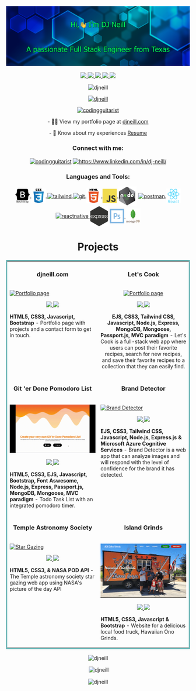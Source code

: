 <img src="images/blueshapebanner.png">
    <!-- <h1 align="center">Hi 👋, I'm DJ Neill</h1>
    <h3 align="center">A passionate Full Stack Engineer from Texas</h3> -->
    
<p align="center">
  <a href="https://djneill.com/" target="_blank">
    <img src="https://img.shields.io/static/v1?label=|&message=WEBSITE&color=23555f&style=plastic&logo=react&logo-color=white"/>
  </a>
  <a href="https://www.linkedin.com/in/dj-neill/" target="_blank">
    <img src="https://img.shields.io/static/v1?label=|&message=LINKED-IN&color=cdf998&style=plastic&logo=linkedin&logo-color=white"/>
  </a>
  <a href="https://twitter.com/CodingGuitarist" target="_blank">
    <img src="https://img.shields.io/static/v1?label=|&message=TWITTER&color=23555f&style=plastic&logo=twitter&logo-color=white"/>
  </a>
  <a href="https://wellfound.com/u/dj-neill" target="_blank">
      <img src="https://img.shields.io/static/v1?label=|&message=ANGEL-LIST&color=cdf998&style=plastic&logo=angellist&logo-color=white"/>
  </a>
  <a href="https://docs.google.com/document/d/e/2PACX-1vSR0KQIW1IbQB2g0SnmGFy86HAe2fapBvWa37PnEMr6VDD-On3fVu2T-XL9Hh05hQ/pub" target="_blank">
      <img src="https://img.shields.io/static/v1?label=|&message=RESUME&color=23555f&style=plastic&logo=react&logo-color=white"/>
  </a>
</p>

<p align="center"> <img
            src="https://komarev.com/ghpvc/?username=djneill&label=Profile%20views&color=0e75b6&style=flat"
            alt="djneill" /> </p>

<p align="center"> <a href="https://github.com/ryo-ma/github-profile-trophy"><img
                src="https://github-profile-trophy.vercel.app/?username=djneill&" alt="djneill" /></a> </p>

<p align="center"> <a href="https://twitter.com/codingguitarist" target="_blank"><img
                src="https://img.shields.io/twitter/follow/codingguitarist?logo=twitter&style=for-the-badge"
                alt="codingguitarist" /></a> </p>


<p align="center">- 👨‍💻 View my portfolio page at <a href="https://djneill.com/">djneill.com</a></p>

<p align="center">- 📄 Know about my experiences <a href="https://docs.google.com/document/d/e/2PACX-1vSR0KQIW1IbQB2g0SnmGFy86HAe2fapBvWa37PnEMr6VDD-On3fVu2T-XL9Hh05hQ/pub">Resume</a></p>


<h3 align="center">Connect with me:</h3>
    <p align="center">
        <a href="https://twitter.com/codingguitarist" target="blank"><img align="center"
                src="https://raw.githubusercontent.com/rahuldkjain/github-profile-readme-generator/master/src/images/icons/Social/twitter.svg"
                alt="codingguitarist" height="30" width="40" /></a>
        <a href="https://linkedin.com/in/https://www.linkedin.com/in/dj-neill/" target="blank"><img align="center"
                src="https://raw.githubusercontent.com/rahuldkjain/github-profile-readme-generator/master/src/images/icons/Social/linked-in-alt.svg"
                alt="https://www.linkedin.com/in/dj-neill/" height="30" width="40" /></a>
    </p>

<h3 align="center">Languages and Tools:</h3>
    <p align="center"> <a href="https://getbootstrap.com" target="_blank" rel="noreferrer"> <img align="center"
                src="https://raw.githubusercontent.com/devicons/devicon/master/icons/bootstrap/bootstrap-plain-wordmark.svg"
                alt="bootstrap" width="40" height="40" /> </a> 
    <a href="https://www.w3schools.com/css/" target="_blank"
            rel="noreferrer"> <img align="center"
                src="https://raw.githubusercontent.com/devicons/devicon/master/icons/css3/css3-original-wordmark.svg"
                alt="css3" width="40" height="40" /> </a>
    <a href="https://tailwindcss.com/" target="_blank" rel="noreferrer"> <img align="center" src="https://www.vectorlogo.zone/logos/tailwindcss/tailwindcss-icon.svg" alt="tailwind" width="40" height="40"/> </a>
    <a href="https://git-scm.com/" target="_blank"
            rel="noreferrer"> <img align="center" src="https://www.vectorlogo.zone/logos/git-scm/git-scm-icon.svg" alt="git" width="40"
                height="40" /> </a> 
    <a href="https://www.w3.org/html/" target="_blank" rel="noreferrer"> <img align="center"
                src="https://raw.githubusercontent.com/devicons/devicon/master/icons/html5/html5-original-wordmark.svg"
                alt="html5" width="40" height="40" /> </a> 
    <a href="https://developer.mozilla.org/en-US/docs/Web/JavaScript" target="_blank" rel="noreferrer"> <img align="center"
                src="https://raw.githubusercontent.com/devicons/devicon/master/icons/javascript/javascript-original.svg"
                alt="javascript" width="40" height="40" /> </a> 
           <!--- <a href="https://nodejs.org" target="_blank"
            rel="noreferrer"> <img
                src="https://raw.githubusercontent.com/devicons/devicon/master/icons/nodejs/nodejs-original-wordmark.svg"
                alt="nodejs" width="40" height="40" /> </a> --->
                <img align="center" width="50px" src="images/node.png" alt="node.js" />
                <a href="https://postman.com" target="_blank"
            rel="noreferrer"> <img align="center" src="https://www.vectorlogo.zone/logos/getpostman/getpostman-icon.svg" alt="postman"
                width="40" height="40" /> </a> 
    <a href="https://reactjs.org/" target="_blank" rel="noreferrer"> <img align="center" src="https://raw.githubusercontent.com/devicons/devicon/master/icons/react/react-original-wordmark.svg"
                alt="react" width="40" height="40" /> </a> 
    <a  href="https://reactnative.dev/" target="_blank"
            rel="noreferrer"> <img align="center" src="https://reactnative.dev/img/header_logo.svg" alt="reactnative" width="40"
                height="40" /> </a>
                <img align="center" width="50px" src="images/express.png" alt="express.js" />
     <a align="center" href="https://www.photoshop.com/en" target="_blank" rel="noreferrer"> <img align="center" src="https://raw.githubusercontent.com/devicons/devicon/master/icons/photoshop/photoshop-line.svg" alt="photoshop" width="40" height="40"/> </a>
     <a align="center" href="https://www.mongodb.com/" target="_blank" rel="noreferrer"> <img align="center" src="https://raw.githubusercontent.com/devicons/devicon/master/icons/mongodb/mongodb-original-wordmark.svg" alt="mongodb" width="40" height="40"/> </a>
   <!--- <a href="https://expressjs.com" target="_blank" rel="noreferrer"> <img src="https://raw.githubusercontent.com/devicons/devicon/master/icons/express/express-original-wordmark.svg" alt="express" width="40" height="40"/> </a> --->
</p>

<h1 align="center">Projects</h1>
<table bordercolor="#66b2b2">

<tr>
<td width="50%" valign="top">
    <h3 align="center">djneill.com</h3>
    <br />
     <a target="_blank" href="https://djneill.com/">
                    <img src="images/portfolio.gif" width="100%" alt="Portfolio page" />
    </a>
    <br />
    <p align="center">

<a href="https://github.com/djneill/djneill-Portfolio" target="_blank">
            <img
                            src="https://img.shields.io/static/v1?label=|&message=REPO&color=23555f&style=plastic&logo=github&logo-color=white" />
        </a>
        <a href="https://djneill.com/" target="_blank">
            <img
                            src="https://img.shields.io/static/v1?label=|&message=WEBSITE&color=cdf998&style=plastic&logo=wordpress&logo-color=white" />
        </a>
    </p>
     <p><strong>HTML5, CSS3, Javascript, Bootstrap</strong> - Portfolio page with projects and a contact form
                    to get in touch.</p>
</td>

<td width="50%" align="center" valign="top">
    <h3 align="center">Let's Cook</h3>
    <br />
     <a target="_blank" href="https://letscook.cyclic.app/">
                    <img src="images/onegif2.gif" width="100%" alt="Portfolio page" />
    </a>
    <br />
    <p align="center">

<a href="https://github.com/djneill/Lets-Cook-MVP" target="_blank">
            <img
                            src="https://img.shields.io/static/v1?label=|&message=REPO&color=23555f&style=plastic&logo=github&logo-color=white" />
        </a>
        <a href="https://letscook.cyclic.app/" target="_blank">
            <img
                            src="https://img.shields.io/static/v1?label=|&message=WEBSITE&color=cdf998&style=plastic&logo=wordpress&logo-color=white" />
        </a>
    </p>
     <p><strong>EJS, CSS3, Tailwind CSS, Javascript, Node.js, Express, MongoDB, Mongoose, Passport.js, MVC paradigm</strong> - Let's Cook is a full-stack web app where users can post their favorite recipes, search for new recipes, and save their favorite recipes to a collection that they can easily find.</p>
</td>
        </tr>

<tr>
            <td width="50%" valign="top">
                <h3 align="center">Git 'er Done Pomodoro List</h3>
                <br />
                <a target="_blank" href="https://giterdonepomodoro.onrender.com/">
                    <img src="images/fitTodo.gif" width="100%" alt="Pomodoro List" />
                </a>
                <br />
                <p align="center">
                    <a href="https://github.com/djneill/MVC-Group-Project" target="_blank">
                        <img
                            src="https://img.shields.io/static/v1?label=|&message=REPO&color=23555f&style=plastic&logo=github&logo-color=white" />
                    </a>
                    <a href="https://giterdonepomodoro.onrender.com/" target="_blank">
                        <img
                            src="https://img.shields.io/static/v1?label=|&message=WEBSITE&color=cdf998&style=plastic&logo=wordpress&logo-color=white" />
                    </a>
                </p>
                <p><strong>HTML5, CSS3, EJS, Javascript, Bootstrap, Font Aswesome, Node.js, Express, Passport.js, MongoDB, Mongoose, MVC paradigm</strong> - Todo Task List with an integrated pomodoro timer.
                </p>
            </td>

<td width="50%" valign="top">
                <h3 align="center">Brand Detector</h3>
                <br />
                <a target="_blank" href="https://branddetector.onrender.com/">
                    <img src="images/Brand-Detector.gif" width="100%" alt="Brand Detector" />
                </a>
                <br />
                <p align="center">

<a href="https://github.com/djneill/Brand-Detector" target="_blank">
                        <img
                            src="https://img.shields.io/static/v1?label=|&message=REPO&color=23555f&style=plastic&logo=github&logo-color=white" />
                    </a>
                    <a href="https://branddetector.onrender.com/" target="_blank">
                        <img
                            src="https://img.shields.io/static/v1?label=|&message=WEBSITE&color=cdf998&style=plastic&logo=wordpress&logo-color=white" />
                    </a>
                </p>
                <p><strong>EJS, CSS3, Tailwind CSS, Javascript, Node.js, Express.js & Microsoft Azure Cognitive Services </strong> - Brand Detector is a web app that can analyze images and will respond with the level of confidence for the brand it has detected.</p>
            </td>
        </tr>

<tr>

<td width="50%" valign="top">
                <h3 align="center">Temple Astronomy Society</h3>
                <br />
                <a target="_blank" href="https://templeastronomysociety.netlify.app/">
                    <img src="images/nasa.gif" width="100%" alt="Star Gazing" />
                </a>
                <br />
                <p align="center">

<a href="https://github.com/djneill/AstronomyWebApp" target="_blank">
                        <img
                            src="https://img.shields.io/static/v1?label=|&message=REPO&color=23555f&style=plastic&logo=github&logo-color=white" />
                    </a>
                    <a href="https://templeastronomysociety.netlify.app/" target="_blank">
                        <img
                            src="https://img.shields.io/static/v1?label=|&message=WEBSITE&color=cdf998&style=plastic&logo=wordpress&logo-color=white" />
                    </a>
                </p>
                <p><strong>HTML5, CSS3, & NASA POD API</strong> - The Temple astronomy society star gazing web app using
                    NASA's picture of the day API</p>
            </td>

<td width="50%" valign="top">
                <h3 align="center">Island Grinds</h3>
                <br />
                <a target="_blank" href="https://808project.netlify.app/">
                    <img src="images/808.gif" width="100%" alt="Island Grinds" />
                </a>
                <br />
                <p align="center">

<a href="https://github.com/djneill/islandGrinds" target="_blank">
                        <img
                            src="https://img.shields.io/static/v1?label=|&message=REPO&color=23555f&style=plastic&logo=github&logo-color=white" />
                    </a>
                    <a href="https://808project.netlify.app/"
                        target="_blank">
                        <img
                            src="https://img.shields.io/static/v1?label=|&message=WEBSITE&color=cdf998&style=plastic&logo=wordpress&logo-color=white" />
                    </a>
                </p>
                <p><strong>HTML5, CSS3, Javascript & Bootstrap</strong> - Website for a delicious local food truck,
                    Hawaiian Ono Grinds.</p>
            </td>
</tr>
    </table>

<p align="center"><img align="center"
            src="https://github-readme-stats.vercel.app/api/top-langs?username=djneill&show_icons=true&locale=en&layout=compact&theme=github_dark&show_icons=true"
            alt="djneill" /></p>

<p align="center">&nbsp;<img align="center"
            src="https://github-readme-stats.vercel.app/api?username=djneill&theme=github_dark&show_icons=true&locale=en" alt="djneill" />
    </p>

<p align="center"><img align="center" src="https://github-readme-streak-stats.herokuapp.com/?user=djneill&theme=github_dark" alt="djneill" /></p>
